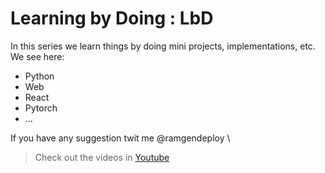 # Learning by Doing : LbD
In this series we learn things by doing mini projects, implementations, etc.
We see here:
* Python
* Web
* React
* Pytorch
* ...
  
If you have any suggestion twit me @ramgendeploy \
> Check out the videos in [Youtube](https://www.youtube.com/channel/UCJUIogvrTyXFXvi3SegniuA)
